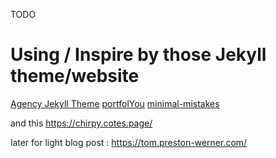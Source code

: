TODO

# Using / Inspire by those Jekyll theme/website

[Agency Jekyll Theme](https://github.com/raviriley/agency-jekyll-theme)
[portfolYou](https://github.com/YoussefRaafatNasry/portfolYOU)
[minimal-mistakes](https://github.com/mmistakes/minimal-mistakes)

and this https://chirpy.cotes.page/

later for light blog post : https://tom.preston-werner.com/